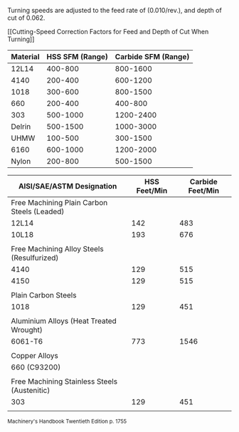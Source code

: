 Turning speeds are adjusted to the feed rate of (0.010/rev.), and depth of cut of 0.062.

[[Cutting-Speed Correction Factors for Feed and Depth of Cut When Turning]]

| Material | HSS SFM (Range) | Carbide SFM (Range) |
| -------- | --------------- | ------------------- |
| 12L14    | 400-800         | 800-1600            |
| 4140     | 200-400         | 600-1200            |
| 1018     | 300-600         | 800-1500            |
| 660      | 200-400         | 400-800             |
| 303      | 500-1000        | 1200-2400           |
| Delrin   | 500-1500        | 1000-3000           |
| UHMW     | 100-500         | 300-1500            |
| 6160     | 600-1000        | 1200-2000           |
| Nylon    | 200-800         | 500-1500            |

| AISI/SAE/ASTM Designation                    | HSS  Feet/Min | Carbide Feet/Min |
| -------------------------------------------- | ------------- | ---------------- |
| Free Machining Plain Carbon Steels (Leaded)  |               |                  |
| 12L14                                        | 142           | 483              |
| 10L18                                        | 193           | 676              |
|                                              |               |                  |
| Free Machining Alloy Steels (Resulfurized)   |               |                  |
| 4140                                         | 129           | 515              |
| 4150                                         | 129           | 515              |
|                                              |               |                  |
| Plain  Carbon Steels                         |               |                  |
| 1018                                         | 129           | 451              |
|                                              |               |                  |
| Aluminium Alloys (Heat Treated Wrought)      |               |                  |
| 6061-T6                                      | 773           | 1546             |
|                                              |               |                  |
| Copper Alloys                                |               |                  |
| 660 (C93200)                                 |               |                  |
|                                              |               |                  |
| Free Machining Stainless Steels (Austenitic) |               |                  |
| 303                                          | 129           | 451              |
|                                              |               |                  |

<small>Machinery's Handbook Twentieth Edition p. 1755</small>
